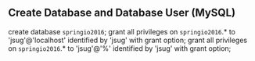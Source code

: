## Create Database and Database User (MySQL)
create database `springio2016`;
grant all privileges on `springio2016`.* to 'jsug'@'localhost' identified by 'jsug' with grant option;
grant all privileges on `springio2016`.* to 'jsug'@'%' identified by 'jsug' with grant option;